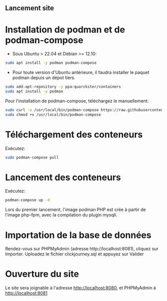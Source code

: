 ## Lancement site


# Installation de podman et de podman-compose
- Sous Ubuntu > 22.04 et Debian >= 12.10:
	
```bash
sudo apt install -y podman podman-compose
```

- Pour toute version d'Ubuntu antèrieure, il faudra installer le paquet podman depuis un dépot tiers.
```bash
sudo add-apt-repository -y ppa:quarckster/containers
sudo apt install -y podman
```

Pour l'installation de podman-compose, téléchargez le manuellement:

```bash
sudo curl -o /usr/local/bin/podman-compose https://raw.githubusercontent.com/containers/podman-compose/main/podman_compose.py
sudo chmod +x /usr/local/bin/podman-compose
```

# Téléchargement des conteneurs

Exécutez: 
```bash
sudo podman-compose pull
```

# Lancement des conteneurs

Exécutez: 
```bash
podman-compose up -d
```

Lors du premier lancement, l'image podman PHP est crée à partir de l'image php-fpm, avec la compilation du plugin mysqli.

# Importation de la base de données

Rendez-vous sur PHPMyAdmin (adresse http://localhost:8081), cliquez sur Importer. Uploadez le fichier clickjourney.sql et appuyez sur Valider

# Ouverture du site

Le site sera joignable à l'adresse [http://localhost:8080](http://localhost:8080), et PHPMyAdmin à [http://localhost:8081](http://localhost:8081)